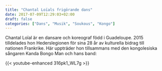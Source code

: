 ```yaml
---
title: "Chantal Loïals frigörande dans"
date: 2017-07-09T12:29:03+02:00
draft: false
categories: ["Dans", "Musik", "Soukous", "Kongo"]
---
```


Chantal Loïal är en dansare och koreograf född i Guadeloupe. 2015 tilldelades hon Hederslegionen för sina 28 år av kulturella bidrag till nationen Frankrike. Här uppträder hon tillsammans med den kongolesiska sångaren Kanda Bongo Man och hans band:

{{< youtube-enhanced 316pk1_WL7g >}}
